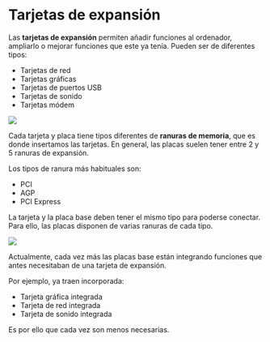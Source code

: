  # Tarjetas de expansión

 Las **tarjetas de expansión** permiten añadir funciones al ordenador, ampliarlo o mejorar funciones que este ya tenía. Pueden ser de diferentes tipos:

 - Tarjetas de red
 - Tarjetas gráficas
 - Tarjetas de puertos USB
 - Tarjetas de sonido
 - Tarjetas módem

![](img/2019-10-08-14-06-50.png)

Cada tarjeta y placa tiene tipos diferentes de **ranuras de memoria**, que es donde insertamos las tarjetas. En general, las placas suelen tener entre 2 y 5 ranuras de expansión.

Los tipos de ranura más habituales son:

- PCI
- AGP
- PCI Express

La tarjeta y la placa base deben tener el mismo tipo para poderse conectar. Para ello, las placas disponen de varias ranuras de cada tipo.

 ![](img/2019-10-08-14-10-29.png)

 Actualmente, cada vez más las placas base están integrando funciones que antes necesitaban de una tarjeta de expansión.

Por ejemplo, ya traen incorporada:

 - Tarjeta gráfica integrada
 - Tarjeta de red integrada
 - Tarjeta de sonido integrada

Es por ello que cada vez son menos necesarias.

